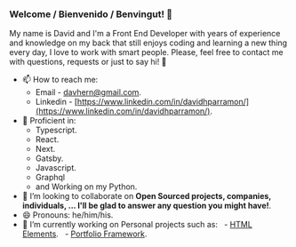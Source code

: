 ### Welcome / Bienvenido / Benvingut! 👋

My name is David and I'm a Front End Developer with years of experience and knowledge on my back that still enjoys coding and learning a new thing every day, I love to work with smart people. Please, feel free to contact me with questions, requests or just to say hi! 👋

- 📫 How to reach me:
  - Email - [davhern@gmail.com](mailto:davhern@gmail.com).
  - Linkedin - [https://www.linkedin.com/in/davidhparramon/](https://www.linkedin.com/in/davidhparramon/).
- 🌱 Proficient in:
  - Typescript.
  - React.
  - Next.
  - Gatsby.
  - Javascript.
  - Graphql
  - and Working on my Python. 
- 👯 I’m looking to collaborate on **Open Sourced projects, companies, individuals, ... I'll be glad to answer any question you might have!**.
- 😄 Pronouns: he/him/his.
- 🔭 I’m currently working on Personal projects such as:
  - [HTML Elements](https://github.com/dhpar/HTML-Elements).
  - [Portfolio Framework](https://github.com/dhpar/portfolioFramework).

<!--
**dhpar/dhpar** is a ✨ _special_ ✨ repository because its `README.md` (this file) appears on your GitHub profile.

Here are some ideas to get you started:

- 🔭 I’m currently working on ...
- 🌱 I’m currently learning ...
- 👯 I’m looking to collaborate on ...
- 🤔 I’m looking for help with ...
- 💬 Ask me about ...
- 📫 How to reach me: ...
- 😄 Pronouns: ...
- ⚡ Fun fact: ...
-->
